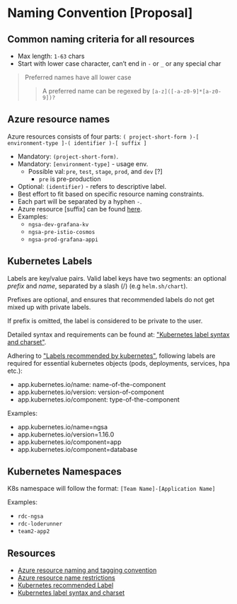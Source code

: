 # Naming Convention [Proposal]

## Common naming criteria for all resources

- Max length: `1-63` chars
- Start with lower case character, can’t end in `-` or `_` or any special char

> Preferred names have all lower case
>> A preferred name can be regexed by `[a-z]([-a-z0-9]*[a-z0-9])?`

## Azure resource names

Azure resources consists of four parts: `( project-short-form )-[ environment-type ]-( identifier )-[ suffix ]`

- Mandatory: `(project-short-form)`.
- Mandatory: `[environment-type]` - usage env.
  - Possible val: `pre`, `test`, `stage`, `prod`, and `dev` [?]
    - `pre` is pre-production
- Optional: `(identifier)` - refers to descriptive label.
- Best effort to fit based on specific resource naming constraints.
- Each part will be separated by a hyphen `-`.
- Azure resource [suffix] can be found [here][1].
- Examples:
  - `ngsa-dev-grafana-kv`
  - `ngsa-pre-istio-cosmos`
  - `ngsa-prod-grafana-appi`

## Kubernetes Labels

Labels are key/value pairs. Valid label keys have two segments: an optional *prefix* and *name*, separated by a slash (/) (e.g `helm.sh/chart`).

Prefixes are optional, and ensures that recommended labels do not get mixed up with private labels.

If prefix is omitted, the label is considered to be private to the user.

Detailed syntax and requirements can be found at: ["Kubernetes label syntax and charset"][4].

Adhering to ["Labels recommended by kubernetes"][3], following labels are required for essential kubernetes objects (pods, deployments, services, hpa etc.):

- app.kubernetes.io/name: name-of-the-component
- app.kubernetes.io/version: version-of-component
- app.kubernetes.io/component: type-of-the-component

Examples:

- app.kubernetes.io/name=ngsa
- app.kubernetes.io/version=1.16.0
- app.kubernetes.io/component=app
- app.kubernetes.io/component=database

## Kubernetes Namespaces

K8s namespace will follow the format: `[Team Name]-[Application Name]`

Examples:

- `rdc-ngsa`
- `rdc-loderunner`
- `team2-app2`

## Resources

- [Azure resource naming and tagging convention][1]
- [Azure resource name restrictions][2]
- [Kubernetes recommended Label][3]
- [Kubernetes label syntax and charset][4]

[1]: https://docs.microsoft.com/en-us/azure/cloud-adoption-framework/ready/azure-best-practices/naming-and-tagging#recommended-resource-type-prefixes
[2]: https://docs.microsoft.com/en-us/azure/azure-resource-manager/management/resource-name-rules
[3]: https://kubernetes.io/docs/concepts/overview/working-with-objects/common-labels/
[4]: https://kubernetes.io/docs/concepts/overview/working-with-objects/labels/#syntax-and-character-set
